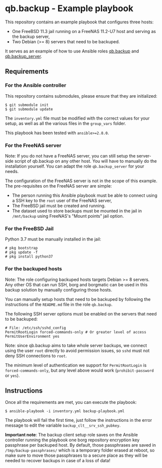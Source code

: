 # qb.backup - Example playbook

This repository contains an example playbook that configures three hosts:

- One FreeBSD 11.3 jail running on a FreeNAS 11.2-U7 host and serving as the
  backup server,
- Two Debian (>= 8) servers that need to be backuped.

It serves as an example of how to use Ansible roles
[qb.backup](https://github.com/quarkslab/ansible-role-qb.backup) and
[qb.backup_server](https://github.com/quarkslab/ansible-role-qb.backup_server).

## Requirements

### For the Ansible controller
This repository contains submodules, please ensure that they are initialized:
``` console
$ git submodule init
$ git submodule update
```

The `inventory.yml` file must be modified  with the correct values for your
setup, as well as all the various files in the `group_vars` folder.

This playbook has been tested with `ansible>=2.8.0`.

### For the FreeNAS server

Note: If you do not have a FreeNAS server, you can still setup the server-side
script of qb.backup on any other host. You will have to manually do the
installation yourself. You can adapt the role `qb.backup_server` for your needs.

The configuration of the FreeNAS server is not in the scope of this example. The
pre-requisites on the FreeNAS server are simple:

- The person running this Ansible playbook must be able to connect using a SSH
  key to the `root` user of the FreeNAS server,
- The FreeBSD jail must be created and running.
- The dataset used to store backups must be mounted in the jail in
  `/mnt/backup` using FreeNAS's "Mount points" jail option.

### For the FreeBSD Jail

Python 3.7 must be manually installed in the jail:
```console
# pkg bootstrap
# pkg update -f
# pkg install python37
```

### For the backuped hosts

Note: The role configuring backuped hosts targets Debian >= 8 servers. Any other
OS that can run SSH, borg and borgmatic can be used in this backup solution by
manually configuring those hosts.

You can manually setup hosts that need to be backuped by following the
instructions of the `README.md` file in the role `qb.backup`.

The following SSH server options must be enabled on the servers that need to be
backuped:
```sshd-config
# File: /etc/ssh/sshd_config
PermitRootLogin forced-commands-only # Or greater level of access
PermitUserEnvironment yes
```

Note: since qb.backup aims to take whole server backups, we connect using the
user `root` directly to avoid permission issues, so `sshd` must not deny SSH
connections to `root`.

The minimum level of authentication we support for `PermitRootLogin` is
`forced-commands-only`, but any level above would work (`prohibit-password` or
`yes`).

## Instructions

Once all the requirements are met, you can execute the playbook:
```console
$ ansible-playbook -i inventory.yml backup-playbook.yml
```

The playbook will fail the first time, just follow the instructions in the error
message to edit the variable `backup_clt__srv_ssh_pubkey`.

**Important note**: The backup client setup role saves on the Ansible controller
running the playbook one borg repository encryption key passphrase per backuped
host. By default, those passphrases are saved in `/tmp/backup-passphrases/`
which is a temporary folder erased at reboot, so make sure to move those
passphrases to a secure place as they will be needed to recover backups in case
of a loss of data!
